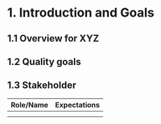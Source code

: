 # 1. Introduction and Goals
## 1.1 Overview for XYZ
## 1.2 Quality goals
## 1.3 Stakeholder
|Role/Name|Expectations|
|---|---|
|   |   |
|   |   |
